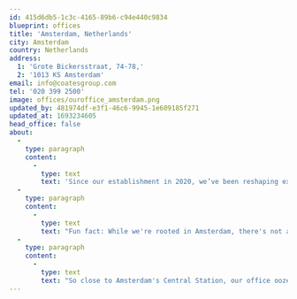 ```yaml
---
id: 415d6db5-1c3c-4165-89b6-c94e440c9834
blueprint: offices
title: 'Amsterdam, Netherlands'
city: Amsterdam
country: Netherlands
address:
  1: 'Grote Bickersstraat, 74-78,'
  2: '1013 KS Amsterdam'
email: info@coatesgroup.com
tel: '020 399 2500'
image: offices/ouroffice_amsterdam.png
updated_by: 481974df-e3f1-46c6-9945-1e609185f271
updated_at: 1693234605
head_office: false
about:
  -
    type: paragraph
    content:
      -
        type: text
        text: 'Since our establishment in 2020, we’ve been reshaping experiences for customers through our indoor and outdoor digital menu boards - powered by our proprietary Switchboard™ CMS. '
  -
    type: paragraph
    content:
      -
        type: text
        text: "Fun fact: While we're rooted in Amsterdam, there's not a single Dutch soul in our team! We're a global Crew bringing diverse perspectives to the table."
  -
    type: paragraph
    content:
      -
        type: text
        text: "So close to Amsterdam's Central Station, our office oozes with charm. The stunning canal view and nearby boat rentals add a touch of magic to our workspace. With an international team on board, we're always on a mission to redefine and continuously enhance the customer experience for the brands we work with. "
---
```

